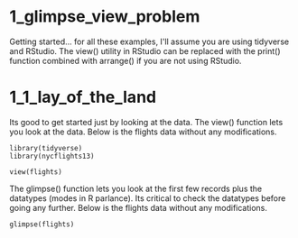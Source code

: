 # 1_glimpse_view_problem

Getting started... for all these examples, I'll assume you are using tidyverse and RStudio. The view() utility in RStudio can be replaced with the print() function combined with arrange() if you are not using RStudio.

# 1_1_lay_of_the_land

Its good to get started just by looking at the data. The view() function lets you look at the data. Below is the flights data without any modifications.

    library(tidyverse)
    library(nycflights13)
    
    view(flights)
    
The glimpse() function lets you look at the first few records plus the datatypes (modes in R parlance). Its critical to check the datatypes before going any further. Below is the flights data without any modifications.   
    
    
    glimpse(flights)
    
